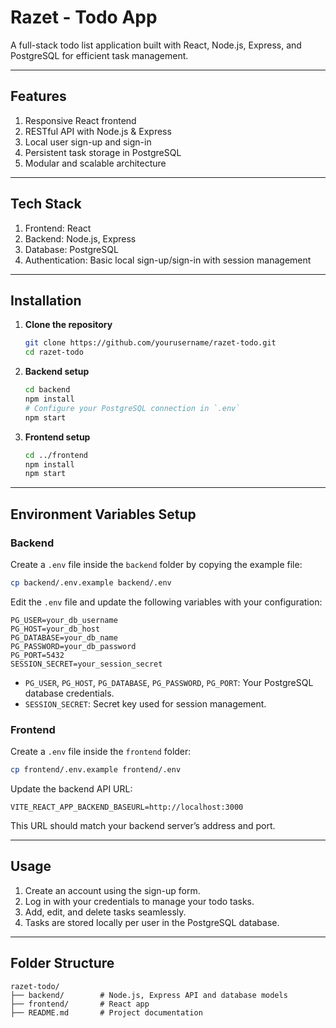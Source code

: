 
# Razet - Todo App

A full-stack todo list application built with React, Node.js, Express, and PostgreSQL for efficient task management.

---

## Features

1. Responsive React frontend  
2. RESTful API with Node.js & Express  
3. Local user sign-up and sign-in  
4. Persistent task storage in PostgreSQL  
5. Modular and scalable architecture  

---

## Tech Stack

1. Frontend: React  
2. Backend: Node.js, Express  
3. Database: PostgreSQL  
4. Authentication: Basic local sign-up/sign-in with session management  

---

## Installation

1. **Clone the repository**  
   ```bash
   git clone https://github.com/yourusername/razet-todo.git
   cd razet-todo
   ```

2. **Backend setup**  
   ```bash
   cd backend
   npm install
   # Configure your PostgreSQL connection in `.env`
   npm start
   ```

3. **Frontend setup**  
   ```bash
   cd ../frontend
   npm install
   npm start
   ```

---

## Environment Variables Setup

### Backend

Create a `.env` file inside the `backend` folder by copying the example file:

```bash
cp backend/.env.example backend/.env
```

Edit the `.env` file and update the following variables with your configuration:

```env
PG_USER=your_db_username
PG_HOST=your_db_host
PG_DATABASE=your_db_name
PG_PASSWORD=your_db_password
PG_PORT=5432
SESSION_SECRET=your_session_secret
```

- `PG_USER`, `PG_HOST`, `PG_DATABASE`, `PG_PASSWORD`, `PG_PORT`: Your PostgreSQL database credentials.  
- `SESSION_SECRET`: Secret key used for session management.

### Frontend

Create a `.env` file inside the `frontend` folder:

```bash
cp frontend/.env.example frontend/.env
```

Update the backend API URL:

```env
VITE_REACT_APP_BACKEND_BASEURL=http://localhost:3000
```

This URL should match your backend server’s address and port.

---

## Usage

1. Create an account using the sign-up form.  
2. Log in with your credentials to manage your todo tasks.  
3. Add, edit, and delete tasks seamlessly.  
4. Tasks are stored locally per user in the PostgreSQL database.

---

## Folder Structure

```
razet-todo/
├── backend/        # Node.js, Express API and database models  
├── frontend/       # React app  
├── README.md       # Project documentation  
```
